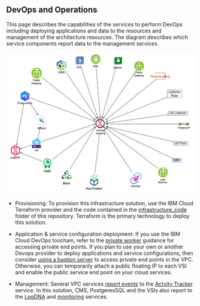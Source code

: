 ## DevOps and Operations

This page describes the capabilities of the services to perform DevOps including deploying applications and data to the resources and management of the architecture resources. The diagram describes which service components report data to the management services.

![Architecture](../imgs/operations.png)

- Provisioning: To provision this infrastructure solution, use the IBM Cloud Terraform provider and the code contained in the [infrastructure_code](../../infrastructure_code) folder of this repository. Terraform is the primary technology to deploy this solution.

- Application & service configuration deployment: If you use the IBM Cloud DevOps toochain, refer to the [private worker](https://www.ibm.com/cloud/blog/continuously-deliver-with-private-pipeline-workers) guidance for accessing private end points. If you plan to use your own or another Devops provider to deploy applications and service configurations, then consider [using a bastion server](https://cloud.ibm.com/docs/vpc-on-classic?topic=solution-tutorials-vpc-secure-management-bastion-server) to access private end points in the VPC. Otherwise, you can temporarily attach a public floating IP to each VSI and enable the public service end point on your cloud services.

- Management: Several VPC services [report events](https://cloud.ibm.com/docs/vpc-on-classic?topic=vpc-on-classic-at-events) to the [Actvity Tracker](https://cloud.ibm.com/docs/services/Activity-Tracker-with-LogDNA?topic=logdnaat-getting-started#getting-started) service. In this solution, CMS, PostgeresSQL and the VSIs also report to the [LogDNA](https://www.ibm.com/cloud/log-analysis) and [monitoring](https://www.ibm.com/cloud/sysdig) services.
